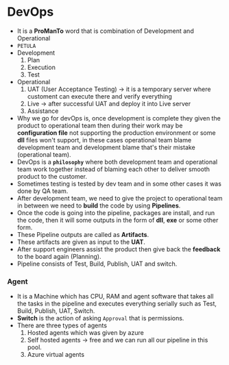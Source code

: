 # DevOps
* It is a **ProManTo** word that is combination of Development and Operational
* `PETULA`
* Development 
    1. Plan 
    2. Execution 
    3. Test
* Operational 
    1. UAT (User Acceptance Testing) -> it is a temporary server where customent can execute there and verify everything
    2. Live -> after successful UAT and deploy it into Live server
    3. Assistance
* Why we go for devOps is, once development is complete they given the product to operational team then during their work may be **configuration file** not supporting the production environment or some **dll** files won't support, in these cases operational team blame development team and development blame that's their mistake (operational team).
* DevOps is a **`philosophy`** where both development team and operational team work together instead of blaming each other to deliver smooth product to the customer.
* Sometimes testing is tested by dev team and in some other cases it was done by QA team.
* After development team, we need to give the project to operational team in between we need to **build** the code by using **Pipelines**.
* Once the code is going into the pipeline, packages are install, and run the code, then it will some outputs in the form of **dll**, **exe** or some other form.
* These Pipeline outputs are called as **Artifacts**.
* These artifacts are given as input to the **UAT**.
* After support engineers assist the product then give back the **feedback** to the board again (Planning).
* Pipeline consists of Test, Build, Publish, UAT and switch.
### Agent
* It is a Machine which has CPU, RAM and agent software that takes all the tasks in the pipeline and executes everything serially such as Test, Build, Publish, UAT, Switch.
* **Switch** is the action of asking `Approval` that is permissions.
* There are three types of agents 
    1. Hosted agents which was given by azure
    2. Self hosted agents -> free and we can run all our pipeline in this pool.
    3. Azure virtual agents